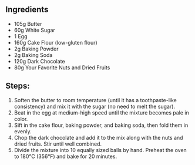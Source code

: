 ## Ingredients
- 105g Butter
- 60g White Sugar
- 1 Egg
- 160g Cake Flour (low-gluten flour)
- 2g Baking Powder
- 2g Baking Soda
- 120g Dark Chocolate
- 80g Your Favorite Nuts and Dried Fruits

## Steps:
1. Soften the butter to room temperature (until it has a toothpaste-like consistency) and mix it with the sugar (no need to melt the sugar).
2. Beat in the egg at medium-high speed until the mixture becomes pale in color.
3. Sift in the cake flour, baking powder, and baking soda, then fold them in evenly.
4. Chop the dark chocolate and add it to the mix along with the nuts and dried fruits. Stir until well combined.
5. Divide the mixture into 10 equally sized balls by hand. Preheat the oven to 180°C (356°F) and bake for 20 minutes.
